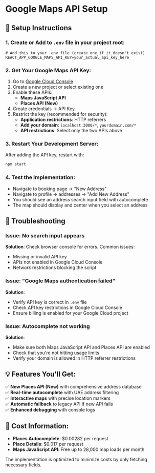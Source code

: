 # Google Maps API Setup

## 🔧 **Setup Instructions**

### 1. **Create or Add to `.env` file in your project root:**

```env
# Add this to your .env file (create one if it doesn't exist)
REACT_APP_GOOGLE_MAPS_API_KEY=your_actual_api_key_here
```

### 2. **Get Your Google Maps API Key:**

1. Go to [Google Cloud Console](https://console.cloud.google.com/)
2. Create a new project or select existing one
3. Enable these APIs:
   - **Maps JavaScript API**
   - **Places API (New)**
4. Create credentials → API Key
5. Restrict the key (recommended for security):
   - **Application restrictions**: HTTP referrers
   - **Add your domain**: `localhost:3000/*`, `yourdomain.com/*`
   - **API restrictions**: Select only the two APIs above

### 3. **Restart Your Development Server:**

After adding the API key, restart with:
```bash
npm start
```

### 4. **Test the Implementation:**

- Navigate to booking page → "New Address" 
- Navigate to profile → addresses → "Add New Address"
- You should see an address search input field with autocomplete
- The map should display and center when you select an address

## 🐛 **Troubleshooting**

### Issue: No search input appears
**Solution**: Check browser console for errors. Common issues:
- Missing or invalid API key
- APIs not enabled in Google Cloud Console
- Network restrictions blocking the script

### Issue: "Google Maps authentication failed"
**Solution**: 
- Verify API key is correct in `.env` file
- Check API key restrictions in Google Cloud Console
- Ensure billing is enabled for your Google Cloud project

### Issue: Autocomplete not working
**Solution**:
- Make sure both Maps JavaScript API and Places API are enabled
- Check that you're not hitting usage limits
- Verify your domain is allowed in HTTP referrer restrictions

## 💡 **Features You'll Get:**

✅ **New Places API (New)** with comprehensive address database  
✅ **Real-time autocomplete** with UAE address filtering  
✅ **Interactive maps** with precise location markers  
✅ **Automatic fallback** to legacy API if new API fails  
✅ **Enhanced debugging** with console logs  

## 📍 **Cost Information:**

- **Places Autocomplete**: $0.00282 per request
- **Place Details**: $0.017 per request  
- **Maps JavaScript API**: Free up to 28,000 map loads per month

The implementation is optimized to minimize costs by only fetching necessary fields.